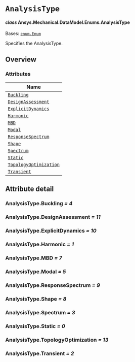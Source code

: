 # `AnalysisType`

<a id="ansys.mechanical.stubs.v242.Ansys.Mechanical.DataModel.Enums.AnalysisType"></a>

#### *class* Ansys.Mechanical.DataModel.Enums.AnalysisType

Bases: [`enum.Enum`](https://docs.python.org/3/library/enum.html#enum.Enum)

Specifies the AnalysisType.

<!-- !! processed by numpydoc !! -->

<a id="overview"></a>

## Overview

### Attributes

| Name |
| -------------------------------------------------------------- |
| [`Buckling`](#AnalysisType.Buckling) |
| [`DesignAssessment`](#AnalysisType.DesignAssessment) |
| [`ExplicitDynamics`](#AnalysisType.ExplicitDynamics) |
| [`Harmonic`](#AnalysisType.Harmonic) |
| [`MBD`](#AnalysisType.MBD) |
| [`Modal`](#AnalysisType.Modal) |
| [`ResponseSpectrum`](#AnalysisType.ResponseSpectrum) |
| [`Shape`](#AnalysisType.Shape) |
| [`Spectrum`](#AnalysisType.Spectrum) |
| [`Static`](#AnalysisType.Static) |
| [`TopologyOptimization`](#AnalysisType.TopologyOptimization) |
| [`Transient`](#AnalysisType.Transient) |

<a id="attribute-detail"></a>

## Attribute detail

<a id="AnalysisType.Buckling"></a>

### AnalysisType.Buckling *= 4*

<a id="AnalysisType.DesignAssessment"></a>

### AnalysisType.DesignAssessment *= 11*

<a id="AnalysisType.ExplicitDynamics"></a>

### AnalysisType.ExplicitDynamics *= 10*

<a id="AnalysisType.Harmonic"></a>

### AnalysisType.Harmonic *= 1*

<a id="AnalysisType.MBD"></a>

### AnalysisType.MBD *= 7*

<a id="AnalysisType.Modal"></a>

### AnalysisType.Modal *= 5*

<a id="AnalysisType.ResponseSpectrum"></a>

### AnalysisType.ResponseSpectrum *= 9*

<a id="AnalysisType.Shape"></a>

### AnalysisType.Shape *= 8*

<a id="AnalysisType.Spectrum"></a>

### AnalysisType.Spectrum *= 3*

<a id="AnalysisType.Static"></a>

### AnalysisType.Static *= 0*

<a id="AnalysisType.TopologyOptimization"></a>

### AnalysisType.TopologyOptimization *= 13*

<a id="AnalysisType.Transient"></a>

### AnalysisType.Transient *= 2*


